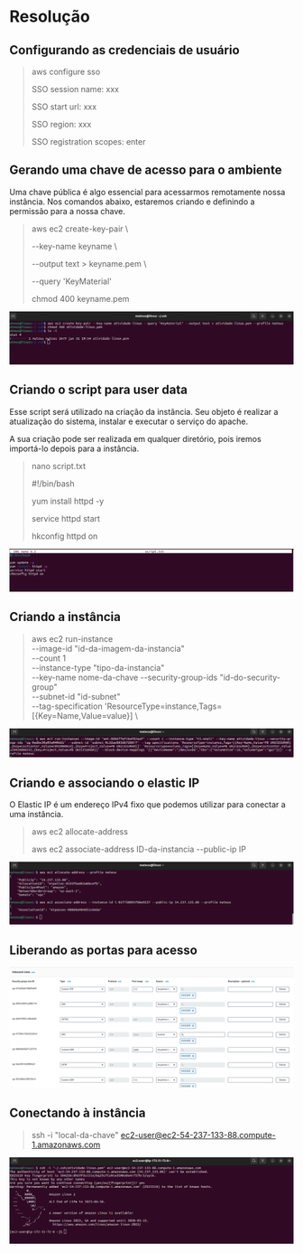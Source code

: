 
# Resolução 

## Configurando as credenciais de usuário
> aws configure sso
> 
> SSO session name: xxx
> 
> SSO start url: xxx
> 
> SSO region: xxx
> 
> SSO registration scopes: enter

## Gerando uma chave de acesso para o ambiente
Uma chave pública é algo essencial para acessarmos remotamente nossa instância. Nos comandos abaixo, estaremos criando e definindo a permissão para a nossa chave.

> aws ec2 create-key-pair \
> 
> --key-name keyname \
> 
> --output text > keyname.pem \
> 
> --query 'KeyMaterial'
> 
> chmod 400 keyname.pem 

<img src="/atividade-prints/criando-chave.png" alt="Criando a chave de acesso." />

## Criando o script para user data
Esse script será utilizado na criação da instância. Seu objeto é realizar a atualização do sistema, instalar e executar o serviço do apache.

A sua criação pode ser realizada em qualquer diretório, pois iremos importá-lo depois para a instância.
> nano script.txt
>
> #!/bin/bash
> 
> yum install httpd -y
> 
> service httpd start
> 
> hkconfig httpd on

<img src="/atividade-prints/criando-script.png" alt="Criando a primeira parte do script." />


## Criando a instância
> aws ec2 run-instance \
> --image-id "id-da-imagem-da-instancia" \
> --count 1 \
> --instance-type "tipo-da-instancia" \
> --key-name nome-da-chave
> --security-group-ids "id-do-security-group" \
> --subnet-id "id-subnet" \
> --tag-specification 'ResourceType=instance,Tags=[{Key=Name,Value=value}] \

<img src="/atividade-prints/criando-instancia.png" alt="Criando a instância." />

## Criando e associando o elastic IP
O Elastic IP é um endereço IPv4 fixo que podemos utilizar para conectar a uma instância.
> aws ec2 allocate-address
> 
> aws ec2 associate-address ID-da-instancia --public-ip IP

<img src="/atividade-prints/criando-elastic-ip.png" alt="Criando o elastic IP." />

## Liberando as portas para acesso
<img src="/atividade-prints/portas.png" alt="Liberando as portas de acesso." />

## Conectando à instância
> ssh -i "local-da-chave" ec2-user@ec2-54-237-133-88.compute-1.amazonaws.com

<img src="/atividade-prints/conectando-instancia.png" alt="Conectado à instância." />

